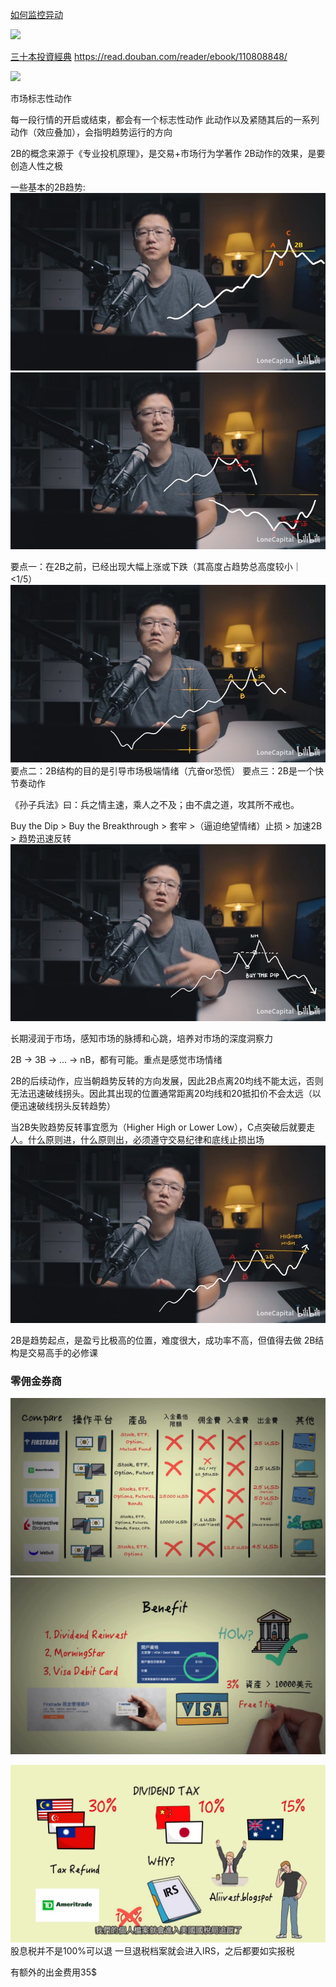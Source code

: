 
[如何监控异动][1]

![](https://postimg.futunn.com/2020012000043501c8f23c85124.png/logo)


[三十本投資經典][2]
https://read.douban.com/reader/ebook/110808848/

![](https://i0.wp.com/lonecapital.com/wp-content/uploads/2017/09/%E4%B9%A6%E5%8D%95.png?resize=429%2C671&ssl=1)

[1]: https://help.futu5.com/faq/topic2874 "如何监控异动"
[2]: https://lonecapital.com/membership/877/


市场标志性动作



每一段行情的开启或结束，都会有一个标志性动作
此动作以及紧随其后的一系列动作（效应叠加），会指明趋势运行的方向

2B的概念来源于《专业投机原理》，是交易+市场行为学著作
2B动作的效果，是要创造人性之极

一些基本的2B趋势:
![](./BV1pk4y127pU_3'25''.jpg)
![](./BV1pk4y127pU_4'2.923''.jpg)

要点一：在2B之前，已经出现大幅上涨或下跌（其高度占趋势总高度较小｜<1/5）
![](./BV1pk4y127pU_6'23.852''.jpg)
要点二：2B结构的目的是引导市场极端情绪（亢奋or恐慌）
要点三：2B是一个快节奏动作

《孙子兵法》曰：兵之情主速，乘人之不及；由不虞之道，攻其所不戒也。

Buy the Dip > Buy the Breakthrough > 套牢 >（逼迫绝望情绪）止损 > 加速2B > 趋势迅速反转
![](./BV1pk4y127pU_9'38.941''.jpg) 

长期浸润于市场，感知市场的脉搏和心跳，培养对市场的深度洞察力

2B -> 3B -> ... -> nB，都有可能。重点是感觉市场情绪

2B的后续动作，应当朝趋势反转的方向发展，因此2B点离20均线不能太远，否则无法迅速破线拐头。因此其出现的位置通常距离20均线和20抵扣价不会太远（以便迅速破线拐头反转趋势）

当2B失败趋势反转事宜愿为（Higher High or Lower Low），C点突破后就要走人。什么原则进，什么原则出，必须遵守交易纪律和底线止损出场
![](./BV1pk4y127pU_12'5.621''.jpg)

2B是趋势起点，是盈亏比极高的位置，难度很大，成功率不高，但值得去做
2B结构是交易高手的必修课

### 零佣金券商
![](./YouTube-7OdsV03Zttg-5'8.629''.jpg)
![](./YouTube-xn76MSyzUBE-7'49.511''.jpg)

![](./YouTube-fkhTt5X4_kQ-8'14.758''.jpg)
股息税并不是100%可以退
一旦退税档案就会进入IRS，之后都要如实报税


有额外的出金费用35$

[1]: http://hk.cmbc.com.cn/home/notice/2020/08/1201757293771903.htm
[2]: https://www.firstrade.com/content/zh-cn/pricing/ "FIRSTRADE收费"
[3]: https://invest.firstrade.com/cgi-bin/main#/content/customerservice/pricing/
[4]: https://www.firstrade.com/content/zh-cn/promos/freeacat
[5]: https://coderschool.cn/3337.html "香港支付宝支持转数快充值"